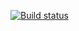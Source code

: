 [![Build status](https://ci.appveyor.com/api/projects/status/xj5wq09p5qwm12jm?svg=true)](https://ci.appveyor.com/project/AnastasiyaKhramogina/selenide)

